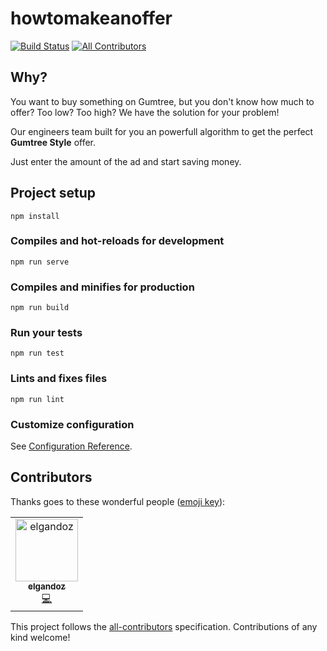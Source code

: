 # howtomakeanoffer
[![Build Status](https://travis-ci.org/romainlp/howtomakeanoffer.svg?branch=master)](https://travis-ci.org/romainlp/howtomakeanoffer)
[![All Contributors](https://img.shields.io/badge/all_contributors-1-orange.svg?style=flat-square)](#contributors)

## Why?

You want to buy something on Gumtree, but you don't know how much to offer? Too low? Too high?
We have the solution for your problem!

Our engineers team built for you an powerfull algorithm to get the perfect **Gumtree Style** offer.

Just enter the amount of the ad and start saving money.

## Project setup
```
npm install
```

### Compiles and hot-reloads for development
```
npm run serve
```

### Compiles and minifies for production
```
npm run build
```

### Run your tests
```
npm run test
```

### Lints and fixes files
```
npm run lint
```

### Customize configuration
See [Configuration Reference](https://cli.vuejs.org/config/).

## Contributors

Thanks goes to these wonderful people ([emoji key](https://allcontributors.org/docs/en/emoji-key)):

<!-- ALL-CONTRIBUTORS-LIST:START - Do not remove or modify this section -->
<!-- prettier-ignore -->
<table><tr><td align="center"><a href="https://github.com/elgandoz"><img src="https://avatars1.githubusercontent.com/u/5859926?v=4" width="100px;" alt="elgandoz"/><br /><sub><b>elgandoz</b></sub></a><br /><a href="https://github.com/romainlp/howtomakeanoffer/commits?author=elgandoz" title="Code">💻</a></td></tr></table>

<!-- ALL-CONTRIBUTORS-LIST:END -->

This project follows the [all-contributors](https://github.com/all-contributors/all-contributors) specification. Contributions of any kind welcome!
